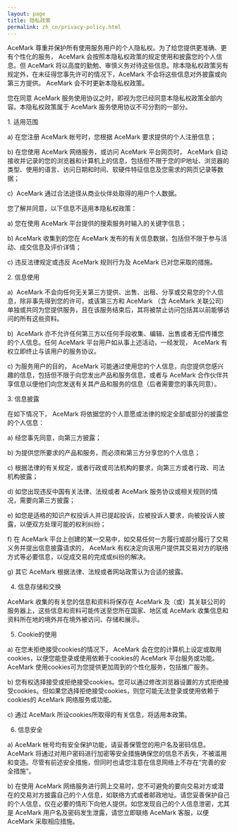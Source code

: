 ```yaml
---
layout: page
title: 隐私政策
permalink: zh_cn/privacy-policy.html
---
```


AceMark 尊重并保护所有使用服务用户的个人隐私权。为了给您提供更准确、更有个性化的服务， AceMark 会按照本隐私权政策的规定使用和披露您的个人信息。但 AceMark 将以高度的勤勉、审慎义务对待这些信息。除本隐私权政策另有规定外，在未征得您事先许可的情况下，AceMark 不会将这些信息对外披露或向第三方提供。 AceMark 会不时更新本隐私权政策。 

您在同意 AceMark 服务使用协议之时，即视为您已经同意本隐私权政策全部内容。本隐私权政策属于 AceMark 服务使用协议不可分割的一部分。 

1. 适用范围

a) 在您注册 AceMark 帐号时，您根据 AceMark 要求提供的个人注册信息； 

b) 在您使用 AceMark 网络服务，或访问 AceMark 平台网页时， AceMark 自动接收并记录的您的浏览器和计算机上的信息，包括但不限于您的IP地址、浏览器的类型、使用的语言、访问日期和时间、软硬件特征信息及您需求的网页记录等数据； 

c)  AceMark 通过合法途径从商业伙伴处取得的用户个人数据。 

您了解并同意，以下信息不适用本隐私权政策： 

a) 您在使用 AceMark 平台提供的搜索服务时输入的关键字信息； 

b) AceMark 收集到的您在 AceMark 发布的有关信息数据，包括但不限于参与活动、成交信息及评价详情； 

c) 违反法律规定或违反 AceMark 规则行为及 AceMark 已对您采取的措施。 

2. 信息使用 

a)  AceMark 不会向任何无关第三方提供、出售、出租、分享或交易您的个人信息，除非事先得到您的许可，或该第三方和 AceMark （含 AceMark 关联公司）单独或共同为您提供服务，且在该服务结束后，其将被禁止访问包括其以前能够访问的所有这些资料。 

b)  AceMark 亦不允许任何第三方以任何手段收集、编辑、出售或者无偿传播您的个人信息。任何 AceMark 平台用户如从事上述活动，一经发现， AceMark 有权立即终止与该用户的服务协议。 

c) 为服务用户的目的， AceMark 可能通过使用您的个人信息，向您提供您感兴趣的信息，包括但不限于向您发出产品和服务信息，或者与 AceMark 合作伙伴共享信息以便他们向您发送有关其产品和服务的信息（后者需要您的事先同意）。 

3. 信息披露 

在如下情况下， AceMark 将依据您的个人意愿或法律的规定全部或部分的披露您的个人信息： 

a) 经您事先同意，向第三方披露； 

b) 为提供您所要求的产品和服务，而必须和第三方分享您的个人信息； 

c) 根据法律的有关规定，或者行政或司法机构的要求，向第三方或者行政、司法机构披露；

d) 如您出现违反中国有关法律、法规或者 AceMark 服务协议或相关规则的情况，需要向第三方披露；  

e) 如您是适格的知识产权投诉人并已提起投诉，应被投诉人要求，向被投诉人披露，以便双方处理可能的权利纠纷；

f) 在 AceMark 平台上创建的某一交易中，如交易任何一方履行或部分履行了交易义务并提出信息披露请求的， AceMark 有权决定向该用户提供其交易对方的联络方式等必要信息，以促成交易的完成或纠纷的解决。  

g) 其它 AceMark 根据法律、法规或者网站政策认为合适的披露。  

4. 信息存储和交换  

 AceMark 收集的有关您的信息和资料将保存在 AceMark 及（或）其关联公司的服务器上，这些信息和资料可能传送至您所在国家、地区或 AceMark 收集信息和资料所在地的境外并在境外被访问、存储和展示。 

5. Cookie的使用 

a) 在您未拒绝接受cookies的情况下， AceMark 会在您的计算机上设定或取用cookies，以便您能登录或使用依赖于cookies的 AceMark 平台服务或功能。 AceMark 使用cookies可为您提供更加周到的个性化服务，包括推广服务。

b) 您有权选择接受或拒绝接受cookies。您可以通过修改浏览器设置的方式拒绝接受cookies。但如果您选择拒绝接受cookies，则您可能无法登录或使用依赖于cookies的 AceMark 网络服务或功能。 

c) 通过 AceMark 所设cookies所取得的有关信息，将适用本政策。  

6. 信息安全  

a)  AceMark 帐号均有安全保护功能，请妥善保管您的用户名及密码信息。 AceMark 将通过对用户密码进行加密等安全措施确保您的信息不丢失，不被滥用和变造。尽管有前述安全措施，但同时也请您注意在信息网络上不存在“完善的安全措施”。  

b) 在使用 AceMark 网络服务进行网上交易时，您不可避免的要向交易对方或潜在的交易对方披露自己的个人信息，如联络方式或者邮政地址。请您妥善保护自己的个人信息，仅在必要的情形下向他人提供。如您发现自己的个人信息泄密，尤其是 AceMark 用户名及密码发生泄露，请您立即联络 AceMark 客服，以便 AceMark 采取相应措施。
